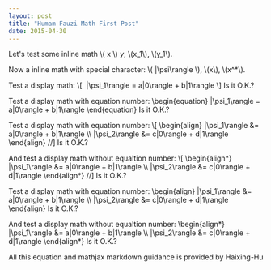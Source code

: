 ```yaml
---
layout: post
title: "Humam Fauzi Math First Post"
date: 2015-04-30
---
```


Let's test some inline math \\( x \\) $y$, \\(x_1\\), \\(y_1\\).

Now a inline math with special character: \\( |\psi\rangle \\), \\(x\\), \\(x^\*\\).

Test a display math:
\\[
  |\psi_1\rangle = a|0\rangle + b|1\rangle
\\]
Is it O.K.?

Test a display math with equation number:
\begin{equation}
   |\psi_1\rangle = a|0\rangle + b|1\rangle
\end{equation}
Is it O.K.?

Test a display math with equation number:
\\[
  \begin{align}
    |\psi_1\rangle &= a|0\rangle + b|1\rangle \\\\
    |\psi_2\rangle &= c|0\rangle + d|1\rangle
  \end{align}
//]
Is it O.K.?

And test a display math without equaltion number:
\\[
  \begin{align\*}
    |\psi_1\rangle &= a|0\rangle + b|1\rangle \\\\
    |\psi_2\rangle &= c|0\rangle + d|1\rangle
  \end{align\*}
//]
Is it O.K.?

Test a display math with equation number:
\begin{align}
    |\psi_1\rangle &= a|0\rangle + b|1\rangle \\\\
    |\psi_2\rangle &= c|0\rangle + d|1\rangle
\end{align}
Is it O.K.?

And test a display math without equaltion number:
\begin{align\*}
    |\psi_1\rangle &= a|0\rangle + b|1\rangle \\\\
    |\psi_2\rangle &= c|0\rangle + d|1\rangle
\end{align\*}
Is it O.K.?

All this equation and mathjax markdown guidance is provided by Haixing-Hu
